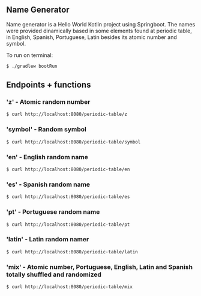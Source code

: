 ## Name Generator

Name generator is a Hello World Kotlin project using Springboot. The names were provided dinamically based in some elements found at periodic table, in English, Spanish, Portuguese, Latin besides its atomic number and symbol. 

To run on terminal:
```sh
$ ./gradlew bootRun
```

## Endpoints + functions

### 'z' - Atomic random number

```
$ curl http://localhost:8080/periodic-table/z
```

### 'symbol' - Random symbol

```
$ curl http://localhost:8080/periodic-table/symbol
```

### 'en' - English random name

```
$ curl http://localhost:8080/periodic-table/en
```

### 'es' - Spanish random name
```
$ curl http://localhost:8080/periodic-table/es
```

### 'pt' - Portuguese random name

```
$ curl http://localhost:8080/periodic-table/pt
```

### 'latin' - Latin random namer

```
$ curl http://localhost:8080/periodic-table/latin
```

### 'mix' - Atomic number, Portuguese, English, Latin and Spanish totally shuffled and randomized

```
$ curl http://localhost:8080/periodic-table/mix
```


